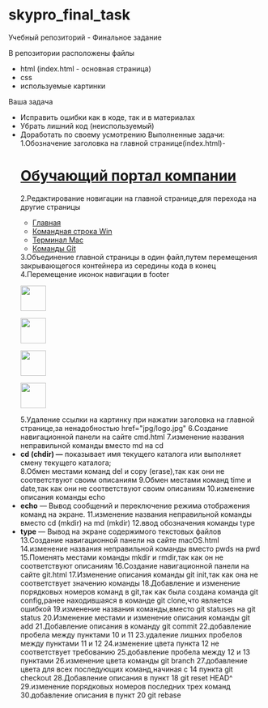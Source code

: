 # skypro_final_task
Учебный репозиторий - Финальное задание

В репозитории расположены файлы 
- html (index.html - основная страница)
- css
- используемые картинки

Ваша задача
- Исправить ошибки как в коде, так и в материалах
- Убрать лишний код (неиспользуемый)
- Доработать по своему усмотрению
Выполненные задачи:
1.Обозначение заголовка на главной странице(index.html)- <a href="jpg/logo.jpg" class="logo"><h1>Обучающий портал компании</h1></a>
2.Редактирование новигации на главной странице,для перехода на другие страницы
  <nav class="navbar navbar-expand-lg navbar-light bg-light">
      <div class="container-fluid">
        <div class="collapse navbar-collapse" id="navbarNav">
       <ul class="nav nav-pills">
          <li class="nav-item">
            <a class="nav-link active" aria-current="page" href="index.html">Главная</a></li>
          <li class="nav-item">
            <a class="nav-link" href="cmd.html">Командная строка Win</a></li>
          <li class="nav-item">
            <a class="nav-link" href="macOS.html">Терминал Mac</a></li>
          <li class="nav-item">
            <a class="nav-link" href="git.html">Команды Git</a></li>
      </ul>
    </nav>
    3.Объединение главной страницы в один файл,путем перемещения закрывающегося контейнера </div> из середины кода в конец
    4.Перемещение иконок навигации в footer
        <footer>
     <div class="main">
     <div class="container">
     <div class="col-1-2">
            <p><a href="index.html"><img src="jpg/logo.jpg" width="50" height="50" border="0"></a></p>
     </div>
     <div class="col-2-2">
            <p><a href="cmd.html"><img src="jpg/git.jpg" width="50" height="50" border="0"></a></p>
     </div>
     <div class="col-1-2">
            <p><a href="macOS.html"><img src="jpg/mac.jpg" width="50" height="50" border="0"></a></p>
     </div>
     <div class="col-2-2">
            <p><a href="git.html"><img src="jpg/win.jpg" width="50" height="50" border="0"></a></p>
     </div>
    </div>
   </footer>
   5.Удаление ссылки на картинку при нажатии заголовка на главной странице,за ненадобностью  href="jpg/logo.jpg" 
   6.Создание навигационной панели на сайте cmd.html
   7.изменение названия неправильной команды вместо md на cd
       <li><strong>cd (chdir) —</strong> показывает имя текущего каталога или выполняет смену текущего каталога;</li>
   8.Обмен местами команд del и copy (erase),так как они не соответствуют своим описаниям
   9.Обмен местами команд time и date,так как они не соответствуют своим описаниям
   10.изменение описания команды echo
       <li><strong>echo</strong> — Вывод сообщений и переключение режима отображения команд на экране.
  11.изменение названия неправильной команды вместо cd (mkdir) на md (mkdir)
  12.ввод обозначения команды type
  <li><strong>type</strong> — Вывод на экране содержимого текстовых файлов </li>
  13.Создание навигационной панели на сайте macOS.html
  14.изменение названия неправильной команды вместо pwds на pwd
  15.Поменять местами команды mkdir и rmdir,так как он не соответствуют описаниям
  16.Создание навигационной панели на сайте git.html
  17.Изменение описания команды git init,так как она не соответствует значению команды
  18.Добавление и изменение порядковых номеров команд в git,так как была создана команда git config,ранее находившаяся в команде git clone,что является ошибкой
  19.изменение названия команды,вместо git statuses на git status
  20.Изменение местами и изменение описания команды git add
  21.Добавление описания в команду git commit
  22.добавление пробела между пунктами 10 и 11
  23.удаление лишних пробелов между пунктами 11 и 12
  24.изменение цвета пункта 12 не соответствует требованию
  25.добавление пробела между 12 и 13 пунктами
  26.изменение цвета команды git branch
  27.добавление цвета для всех последующих команд,начиная с 14 пункта git checkout
  28.Добавление описания в пункт 18 git reset HEAD^
  29.изменение порядковых номеров последних трех команд
  30.добавление описания в пункт 20 git rebase
